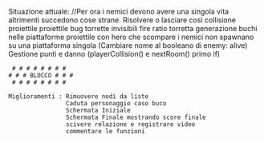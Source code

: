 Situazione attuale:
    //Per ora i nemici devono avere una singola vita altrimenti succedono cose strane. Risolvere o lasciare così
    collisione proiettile proiettile
    bug torrette invisibili
    fire ratio torretta
    generazione buchi nelle piattaforme
    proiettile con hero che scompare
    i nemici non spawnano su una piattaforma singola
    (Cambiare nome al booleano di enemy: alive) 
    Gestione punti e danno (playerCollision() e nextRoom() primo if)
    
     # # # # # # # #
    # # # BLOCCO # # #
     # # # # # # # #
     
    Miglioramenti : Rimuovere nodi da liste
                    Caduta personaggio caso buco 
                    Schermata Iniziale
                    Schermata Finale mostrando score finale
                    scivere relazione e registrare video
                    commentare le funzioni
